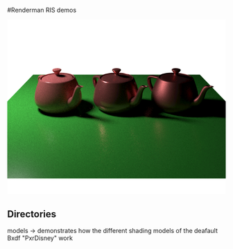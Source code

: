 #Renderman RIS demos

![alt](teapots.png)

## Directories
models -> demonstrates how the different shading models of the deafault Bxdf "PxrDisney" work


